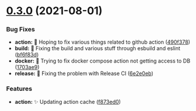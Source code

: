# [0.3.0](https://github.com/Unbuttun/fastify-slonik/compare/v0.2.0...v0.3.0) (2021-08-01)

### Bug Fixes

- **action:** 🐛 Hoping to fix various things related to github action ([490f378](https://github.com/Unbuttun/fastify-slonik/commit/490f378f19d13a2bdf67db126b1f0895fb670a3c))
- **build:** 🐛 Fixing the build and various stuff through esbuild and eslint ([bf6f83d](https://github.com/Unbuttun/fastify-slonik/commit/bf6f83dcbdfa762821ec2057cbac2f9802717a4b))
- **docker:** 🐛 Trying to fix docker compose action not getting access to DB ([1703ae9](https://github.com/Unbuttun/fastify-slonik/commit/1703ae9e8523ab175a1121f5f0a155140d80d36e))
- **release:** 🐛 Fixing the problem with Release CI ([6e2e0eb](https://github.com/Unbuttun/fastify-slonik/commit/6e2e0eba70539d39eec908511a6e40201547ae0e))

### Features

- **action:** ✨ Updating action cache ([f873ed0](https://github.com/Unbuttun/fastify-slonik/commit/f873ed0070cb931facb8aaa369991abe66cce49c))
